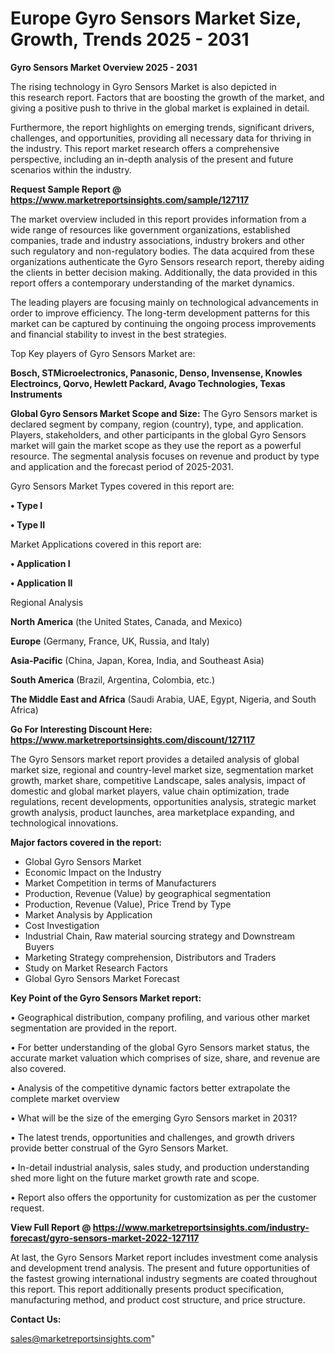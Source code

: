  # Europe Gyro Sensors Market Size, Growth, Trends 2025 - 2031

<Strong> Gyro Sensors Market Overview 2025 - 2031</strong>

The rising technology in Gyro Sensors Market is also depicted in this research report. Factors that are boosting the growth of the market, and giving a positive push to thrive in the global market is explained in detail.

Furthermore, the report highlights on emerging trends, significant drivers, challenges, and opportunities, providing all necessary data for thriving in the industry. This report market research offers a comprehensive perspective, including an in-depth analysis of the present and future scenarios within the industry.

<strong>Request Sample Report @ <a href=https://www.marketreportsinsights.com/sample/127117>https://www.marketreportsinsights.com/sample/127117</a></strong>

The market overview included in this report provides information from a wide range of resources like government organizations, established companies, trade and industry associations, industry brokers and other such regulatory and non-regulatory bodies. The data acquired from these organizations authenticate the Gyro Sensors research report, thereby aiding the clients in better decision making. Additionally, the data provided in this report offers a contemporary understanding of the market dynamics.

The leading players are focusing mainly on technological advancements in order to improve efficiency. The long-term development patterns for this market can be captured by continuing the ongoing process improvements and financial stability to invest in the best strategies.

Top Key players of Gyro Sensors Market are:

<strong>Bosch, STMicroelectronics, Panasonic, Denso, Invensense, Knowles Electroincs, Qorvo, Hewlett Packard, Avago Technologies, Texas Instruments</strong>

<strong><b>Global Gyro Sensors Market Scope and Size:</b></strong>
The Gyro Sensors market is declared segment by company, region (country), type, and application. Players, stakeholders, and other participants in the global Gyro Sensors market will gain the market scope as they use the report as a powerful resource. The segmental analysis focuses on revenue and product by type and application and the forecast period of 2025-2031.

Gyro Sensors Market Types covered in this report are:

<strong>• Type I

• Type II</strong>

Market Applications covered in this report are:

<strong>• Application I

• Application II</strong> 

Regional Analysis

<strong>North America</strong> (the United States, Canada, and Mexico)

<strong>Europe</strong> (Germany, France, UK, Russia, and Italy)

<strong>Asia-Pacific</strong> (China, Japan, Korea, India, and Southeast Asia)

<strong>South America</strong> (Brazil, Argentina, Colombia, etc.)

<strong>The Middle East and Africa</strong> (Saudi Arabia, UAE, Egypt, Nigeria, and South Africa)

<strong>Go For Interesting Discount Here: <a href=https://www.marketreportsinsights.com/discount/127117>https://www.marketreportsinsights.com/discount/127117</a></strong>

The Gyro Sensors market report provides a detailed analysis of global market size, regional and country-level market size, segmentation market growth, market share, competitive Landscape, sales analysis, impact of domestic and global market players, value chain optimization, trade regulations, recent developments, opportunities analysis, strategic market growth analysis, product launches, area marketplace expanding, and technological innovations.

<strong><b>Major factors covered in the report:</b></strong>
<ul>
  <li>Global Gyro Sensors Market </li>
  <li>Economic Impact on the Industry</li>
  <li>Market Competition in terms of Manufacturers</li>
  <li>Production, Revenue (Value) by geographical segmentation</li>
  <li>Production, Revenue (Value), Price Trend by Type</li>
  <li>Market Analysis by Application</li>
  <li>Cost Investigation</li>
  <li>Industrial Chain, Raw material sourcing strategy and Downstream Buyers</li>
  <li>Marketing Strategy comprehension, Distributors and Traders</li>
  <li>Study on Market Research Factors</li>
  <li>Global Gyro Sensors Market Forecast</li>
</ul>

<strong><b>Key Point of the Gyro Sensors Market report:</b></strong>

• Geographical distribution, company profiling, and various other market segmentation are provided in the report.

• For better understanding of the global Gyro Sensors market status, the accurate market valuation which comprises of size, share, and revenue are also covered.

• Analysis of the competitive dynamic factors better extrapolate the complete market overview

• What will be the size of the emerging Gyro Sensors market in 2031?

• The latest trends, opportunities and challenges, and growth drivers provide better construal of the Gyro Sensors Market.

• In-detail industrial analysis, sales study, and production understanding shed more light on the future market growth rate and scope.

• Report also offers the opportunity for customization as per the customer request.

<strong><b>View Full Report @ <a href=https://www.marketreportsinsights.com/industry-forecast/gyro-sensors-market-2022-127117>https://www.marketreportsinsights.com/industry-forecast/gyro-sensors-market-2022-127117</a></b></strong>


At last, the Gyro Sensors Market report includes investment come analysis and development trend analysis. The present and future opportunities of the fastest growing international industry segments are coated throughout this report. This report additionally presents product specification, manufacturing method, and product cost structure, and price structure.

<strong>Contact Us:</strong>

sales@marketreportsinsights.com"
